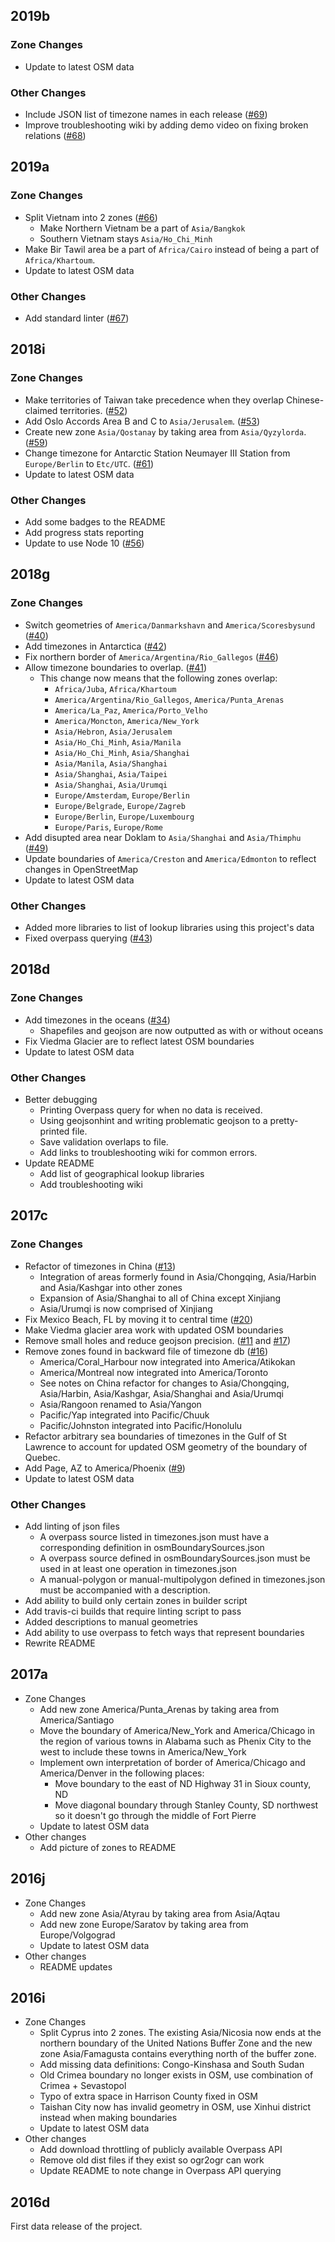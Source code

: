 ## 2019b

### Zone Changes

* Update to latest OSM data

### Other Changes

* Include JSON list of timezone names in each release ([#69](https://github.com/evansiroky/timezone-boundary-builder/issues/69))
* Improve troubleshooting wiki by adding demo video on fixing broken relations ([#68](https://github.com/evansiroky/timezone-boundary-builder/issues/68))

## 2019a

### Zone Changes

* Split Vietnam into 2 zones ([#66](https://github.com/evansiroky/timezone-boundary-builder/issues/66))
  * Make Northern Vietnam be a part of `Asia/Bangkok`
  * Southern Vietnam stays `Asia/Ho_Chi_Minh`
* Make Bir Tawil area be a part of `Africa/Cairo` instead of being a part of `Africa/Khartoum`.
* Update to latest OSM data

### Other Changes

* Add standard linter ([#67](https://github.com/evansiroky/timezone-boundary-builder/issues/67))

## 2018i

### Zone Changes

* Make territories of Taiwan take precedence when they overlap Chinese-claimed territories.  ([#52](https://github.com/evansiroky/timezone-boundary-builder/issues/52))
* Add Oslo Accords Area B and C to `Asia/Jerusalem`.  ([#53](https://github.com/evansiroky/timezone-boundary-builder/issues/53))
* Create new zone `Asia/Qostanay` by taking area from `Asia/Qyzylorda`.  ([#59](https://github.com/evansiroky/timezone-boundary-builder/issues/59))
* Change timezone for Antarctic Station Neumayer III Station from `Europe/Berlin` to `Etc/UTC`.  ([#61](https://github.com/evansiroky/timezone-boundary-builder/issues/61))
* Update to latest OSM data

### Other Changes

* Add some badges to the README
* Add progress stats reporting
* Update to use Node 10 ([#56](https://github.com/evansiroky/timezone-boundary-builder/issues/56))

## 2018g

### Zone Changes

* Switch geometries of `America/Danmarkshavn` and `America/Scoresbysund` ([#40](https://github.com/evansiroky/timezone-boundary-builder/issues/40))
* Add timezones in Antarctica ([#42](https://github.com/evansiroky/timezone-boundary-builder/issues/42))
* Fix northern border of `America/Argentina/Rio_Gallegos` ([#46](https://github.com/evansiroky/timezone-boundary-builder/issues/46))
* Allow timezone boundaries to overlap. ([#41](https://github.com/evansiroky/timezone-boundary-builder/issues/41))
  * This change now means that the following zones overlap:
    * `Africa/Juba`, `Africa/Khartoum`
    * `America/Argentina/Rio_Gallegos`, `America/Punta_Arenas`
    * `America/La_Paz`, `America/Porto_Velho`
    * `America/Moncton`, `America/New_York`
    * `Asia/Hebron`, `Asia/Jerusalem`
    * `Asia/Ho_Chi_Minh`, `Asia/Manila`
    * `Asia/Ho_Chi_Minh`, `Asia/Shanghai`
    * `Asia/Manila`, `Asia/Shanghai`
    * `Asia/Shanghai`, `Asia/Taipei`
    * `Asia/Shanghai`, `Asia/Urumqi`
    * `Europe/Amsterdam`, `Europe/Berlin`
    * `Europe/Belgrade`, `Europe/Zagreb`
    * `Europe/Berlin`, `Europe/Luxembourg`
    * `Europe/Paris`, `Europe/Rome`
* Add disupted area near Doklam to `Asia/Shanghai` and `Asia/Thimphu` ([#49](https://github.com/evansiroky/timezone-boundary-builder/issues/49))
* Update boundaries of `America/Creston` and `America/Edmonton` to reflect changes in OpenStreetMap
* Update to latest OSM data

### Other Changes

* Added more libraries to list of lookup libraries using this project's data
* Fixed overpass querying ([#43](https://github.com/evansiroky/timezone-boundary-builder/issues/43))

## 2018d

### Zone Changes

* Add timezones in the oceans ([#34](https://github.com/evansiroky/timezone-boundary-builder/issues/34))
  * Shapefiles and geojson are now outputted as with or without oceans
* Fix Viedma Glacier are to reflect latest OSM boundaries
* Update to latest OSM data

### Other Changes

* Better debugging
  * Printing Overpass query for when no data is received.
  * Using geojsonhint and writing problematic geojson to a pretty-printed file.
  * Save validation overlaps to file.
  * Add links to troubleshooting wiki for common errors.
* Update README
  * Add list of geographical lookup libraries
  * Add troubleshooting wiki

## 2017c

### Zone Changes

* Refactor of timezones in China ([#13](https://github.com/evansiroky/timezone-boundary-builder/issues/13))
  * Integration of areas formerly found in Asia/Chongqing, Asia/Harbin and Asia/Kashgar into other zones
  * Expansion of Asia/Shanghai to all of China except Xinjiang
  * Asia/Urumqi is now comprised of Xinjiang
* Fix Mexico Beach, FL by moving it to central time ([#20](https://github.com/evansiroky/timezone-boundary-builder/issues/20))
* Make Viedma glacier area work with updated OSM boundaries
* Remove small holes and reduce geojson precision. ([#11](https://github.com/evansiroky/timezone-boundary-builder/issues/11) and [#17](https://github.com/evansiroky/timezone-boundary-builder/issues/17))
* Remove zones found in backward file of timezone db ([#16](https://github.com/evansiroky/timezone-boundary-builder/issues/16))
  * America/Coral_Harbour now integrated into America/Atikokan
  * America/Montreal now integrated into America/Toronto
  * See notes on China refactor for changes to Asia/Chongqing, Asia/Harbin, Asia/Kashgar, Asia/Shanghai and Asia/Urumqi
  * Asia/Rangoon renamed to Asia/Yangon
  * Pacific/Yap integrated into Pacific/Chuuk
  * Pacific/Johnston integrated into Pacific/Honolulu
* Refactor arbitrary sea boundaries of timezones in the Gulf of St Lawrence to account for updated OSM geometry of the boundary of Quebec.
* Add Page, AZ to America/Phoenix ([#9](https://github.com/evansiroky/timezone-boundary-builder/issues/9))
* Update to latest OSM data

### Other Changes

* Add linting of json files
  * A overpass source listed in timezones.json must have a corresponding definition in osmBoundarySources.json
  * A overpass source defined in osmBoundarySources.json must be used in at least one operation in timezones.json
  * A manual-polygon or manual-multipolygon defined in timezones.json must be accompanied with a description.
* Add ability to build only certain zones in builder script
* Add travis-ci builds that require linting script to pass
* Added descriptions to manual geometries
* Add ability to use overpass to fetch ways that represent boundaries
* Rewrite README

## 2017a

* Zone Changes
  * Add new zone America/Punta_Arenas by taking area from America/Santiago
  * Move the boundary of America/New_York and America/Chicago in the region of various towns in Alabama such as Phenix City to the west to include these towns in America/New_York
  * Implement own interpretation of border of America/Chicago and America/Denver in the following places:
    * Move boundary to the east of ND Highway 31 in Sioux county, ND
    * Move diagonal boundary through Stanley County, SD northwest so it doesn't go through the middle of Fort Pierre
  * Update to latest OSM data
* Other changes
  * Add picture of zones to README

## 2016j

- Zone Changes
  - Add new zone Asia/Atyrau by taking area from Asia/Aqtau
  - Add new zone Europe/Saratov by taking area from Europe/Volgograd
  - Update to latest OSM data
- Other changes
  - README updates


## 2016i

- Zone Changes
  - Split Cyprus into 2 zones.  The existing Asia/Nicosia now ends at
    the northern boundary of the United Nations Buffer Zone and the new
    zone Asia/Famagusta contains everything north of the buffer zone.
  - Add missing data definitions: Congo-Kinshasa and South Sudan
  - Old Crimea boundary no longer exists in OSM, use combination of
    Crimea + Sevastopol
  - Typo of extra space in Harrison County fixed in OSM
  - Taishan City now has invalid geometry in OSM, use Xinhui district
    instead when making boundaries
  - Update to latest OSM data
- Other changes
  - Add download throttling of publicly available Overpass API
  - Remove old dist files if they exist so ogr2ogr can work
  - Update README to note change in Overpass API querying


## 2016d

First data release of the project.
